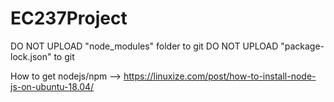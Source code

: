 # EC237Project

DO NOT UPLOAD "node_modules" folder to git 
DO NOT UPLOAD "package-lock.json" to git


How to get nodejs/npm --> https://linuxize.com/post/how-to-install-node-js-on-ubuntu-18.04/
